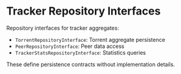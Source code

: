 # Tracker Repository Interfaces

Repository interfaces for tracker aggregates:

- `TorrentRepositoryInterface`: Torrent aggregate persistence
- `PeerRepositoryInterface`: Peer data access
- `TrackerStatsRepositoryInterface`: Statistics queries

These define persistence contracts without implementation details.